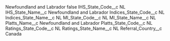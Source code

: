 <?xml version="1.0" encoding="UTF-8"?>
<CustomMetadata xmlns="http://soap.sforce.com/2006/04/metadata" xmlns:xsi="http://www.w3.org/2001/XMLSchema-instance" xmlns:xsd="http://www.w3.org/2001/XMLSchema">
    <label>Newfoundland and Labrador</label>
    <protected>false</protected>
    <values>
        <field>IHS_State_Code__c</field>
        <value xsi:type="xsd:string">NL</value>
    </values>
    <values>
        <field>IHS_State_Name__c</field>
        <value xsi:type="xsd:string">Newfoundland and Labrador</value>
    </values>
    <values>
        <field>Indices_State_Code__c</field>
        <value xsi:type="xsd:string">NL</value>
    </values>
    <values>
        <field>Indices_State_Name__c</field>
        <value xsi:type="xsd:string">NL</value>
    </values>
    <values>
        <field>MI_State_Code__c</field>
        <value xsi:type="xsd:string">NL</value>
    </values>
    <values>
        <field>MI_State_Name__c</field>
        <value xsi:type="xsd:string">NL</value>
    </values>
    <values>
        <field>Platts_Name__c</field>
        <value xsi:type="xsd:string">Newfoundland and Labrador</value>
    </values>
    <values>
        <field>Platts_State_Code__c</field>
        <value xsi:type="xsd:string">NL</value>
    </values>
    <values>
        <field>Ratings_State_Code__c</field>
        <value xsi:type="xsd:string">NL</value>
    </values>
    <values>
        <field>Ratings_State_Name__c</field>
        <value xsi:type="xsd:string">NL</value>
    </values>
    <values>
        <field>Referral_Country__c</field>
        <value xsi:type="xsd:string">Canada</value>
    </values>
</CustomMetadata>
